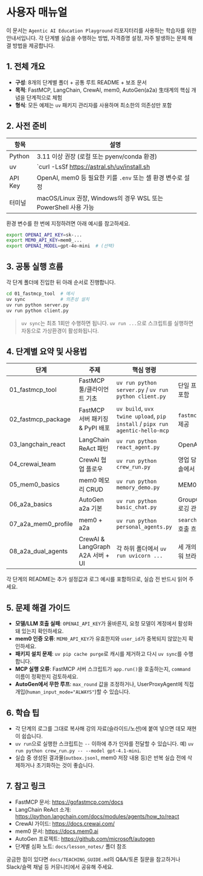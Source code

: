 # 사용자 매뉴얼

이 문서는 `Agentic AI Education Playground` 리포지터리를 사용하는 학습자를 위한 안내서입니다. 각 단계별 실습을 수행하는 방법, 자격증명 설정, 자주 발생하는 문제 해결 방법을 제공합니다.

## 1. 전체 개요
- **구성**: 8개의 단계별 폴더 + 공통 루트 README + 보조 문서
- **목적**: FastMCP, LangChain, CrewAI, mem0, AutoGen(a2a) ⽣태계의 핵심 개념을 단계적으로 체험
- **형식**: 모든 예제는 `uv` 패키지 관리자를 사용하며 최소한의 의존성만 포함

## 2. 사전 준비
| 항목 | 설명 |
| --- | --- |
| Python | 3.11 이상 권장 (로컬 또는 pyenv/conda 환경)
| uv | `curl -LsSf https://astral.sh/uv/install.sh | sh` 또는 Homebrew 등으로 설치
| API Key | OpenAI, mem0 등 필요한 키를 `.env` 또는 셸 환경 변수로 설정
| 터미널 | macOS/Linux 권장, Windows의 경우 WSL 또는 PowerShell 사용 가능

환경 변수를 한 번에 지정하려면 아래 예시를 참고하세요.
```bash
export OPENAI_API_KEY=sk-...
export MEM0_API_KEY=mem0_...
export OPENAI_MODEL=gpt-4o-mini  # (선택)
```

## 3. 공통 실행 흐름
각 단계 폴더에 진입한 뒤 아래 순서로 진행합니다.
```bash
cd 01_fastmcp_tool  # 예시
uv sync             # 의존성 설치
uv run python server.py
uv run python client.py
```
> `uv sync`는 최초 1회만 수행하면 됩니다. `uv run ...`으로 스크립트를 실행하면 자동으로 가상환경이 활성화됩니다.

## 4. 단계별 요약 및 사용법
| 단계 | 주제 | 핵심 명령 | 비고 |
| --- | --- | --- | --- |
| 01_fastmcp_tool | FastMCP 툴/클라이언트 기초 | `uv run python server.py` / `uv run python client.py` | 단일 프로세스 테스트 포함 |
| 02_fastmcp_package | FastMCP 서버 패키징 & PyPI 배포 | `uv build`, `uvx twine upload`, `pip install` / `pipx run agentic-hello-mcp` | `fastmcp.json` 예시 제공 |
| 03_langchain_react | LangChain ReAct 패턴 | `uv run python react_agent.py` | OpenAI API 키 필요 |
| 04_crewai_team | CrewAI 협업 플로우 | `uv run python crew_run.py` | 영업 담당자 입력을 콘솔에서 직접 제공 |
| 05_mem0_basics | mem0 메모리 CRUD | `uv run python memory_demo.py` | MEM0 API 키 필요 |
| 06_a2a_basics | AutoGen a2a 기본 | `uv run python basic_chat.py` | GroupChatManager 로깅 관찰 |
| 07_a2a_mem0_profile | mem0 + a2a | `uv run python personal_agents.py` | `search_profile` 툴 호출 흐름 확인 |
| 08_a2a_dual_agents | CrewAI & LangGraph A2A 서버 + UI | 각 하위 폴더에서 `uv run uvicorn ...` | 세 개의 프로세스를 띄워 브라우저로 테스트 |

각 단계의 README는 추가 설정값과 로그 예시를 포함하므로, 실습 전 반드시 읽어 주세요.

## 5. 문제 해결 가이드
- **모델/LLM 호출 실패**: `OPENAI_API_KEY`가 올바른지, 요청 모델이 계정에서 활성화돼 있는지 확인하세요.
- **mem0 인증 오류**: `MEM0_API_KEY`가 유효한지와 `user_id`가 중복되지 않았는지 확인하세요.
- **패키지 설치 문제**: `uv pip cache purge`로 캐시를 제거하고 다시 `uv sync`를 수행합니다.
- **MCP 실행 오류**: FastMCP 서버 스크립트가 `app.run()`을 호출하는지, `command` 이름이 정확한지 검토하세요.
- **AutoGen에서 무한 루프**: `max_round` 값을 조정하거나, UserProxyAgent에 직접 개입(`human_input_mode="ALWAYS"`)할 수 있습니다.

## 6. 학습 팁
- 각 단계의 로그를 그대로 복사해 강의 자료(슬라이드/노션)에 붙여 넣으면 데모 재현이 쉽습니다.
- `uv run`으로 실행한 스크립트는 `--` 이하에 추가 인자를 전달할 수 있습니다. 예) `uv run python crew_run.py -- --model gpt-4.1-mini`.
- 실습 중 생성된 결과물(`outbox.jsonl`, mem0 저장 내용 등)은 반복 실습 전에 삭제하거나 초기화하는 것이 좋습니다.

## 7. 참고 링크
- FastMCP 문서: https://gofastmcp.com/docs
- LangChain ReAct 소개: https://python.langchain.com/docs/modules/agents/how_to/react
- CrewAI 가이드: https://docs.crewai.com/
- mem0 문서: https://docs.mem0.ai
- AutoGen 프로젝트: https://github.com/microsoft/autogen
- 단계별 심화 노트: `docs/lesson_notes/` 폴더 참조

궁금한 점이 있다면 `docs/TEACHING_GUIDE.md`의 Q&A/토론 질문을 참고하거나 Slack/슬랙 채널 등 커뮤니티에서 공유해 주세요.

